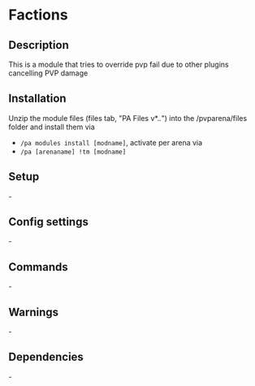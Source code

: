 # Factions

## Description

This is a module that tries to override pvp fail due to other plugins cancelling PVP damage

## Installation

Unzip the module files (files tab, "PA Files v*.*.*") into the /pvparena/files folder and install them via

- `/pa modules install [modname]`, activate per arena via
- `/pa [arenaname] !tm [modname]`

## Setup

\-

## Config settings

\-

## Commands

\-

## Warnings

\-

## Dependencies

\-
